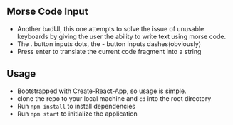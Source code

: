 ## Morse Code Input
  - Another badUI, this one attempts to solve the issue of unusable keyboards by giving the user the ability to write text using morse code. 
  - The . button inputs dots, the - button inputs dashes(obviously)
  - Press enter to translate the current code fragment into a string


## Usage
  - Bootstrapped with Create-React-App, so usage is simple.
  - clone the repo to your local machine and ```cd``` into the root directory
  - Run ```npm install``` to install dependencies
  - Run ```npm start``` to initialize the application